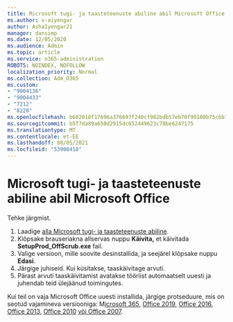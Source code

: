 ```yaml
---
title: Microsoft tugi- ja taasteteenuste abiline abil Microsoft Office
ms.author: v-aiyengar
author: AshaIyengar21
manager: dansimp
ms.date: 12/05/2020
ms.audience: Admin
ms.topic: article
ms.service: o365-administration
ROBOTS: NOINDEX, NOFOLLOW
localization_priority: Normal
ms.collection: Adm_O365
ms.custom:
- "9004136"
- "9004433"
- "7212"
- "8228"
ms.openlocfilehash: b602018f17696a376697f240cf982bdb57eb70f99100b75c6b15867ee135bb5d
ms.sourcegitcommit: b5f7da89a650d2915dc652449623c78be6247175
ms.translationtype: MT
ms.contentlocale: et-EE
ms.lasthandoff: 08/05/2021
ms.locfileid: "53908418"
---
```

# <a name="use-microsoft-support-and-recovery-assistant-to-uninstall-microsoft-office"></a>Microsoft tugi- ja taasteteenuste abiline abil Microsoft Office

Tehke järgmist.

1. Laadige [alla Microsoft tugi- ja taasteteenuste abiline](https://go.microsoft.com/fwlink/?linkid=2139122).
1. Klõpsake brauseriakna allservas nuppu **Käivita,** et käivitada **SetupProd_OffScrub.exe** fail.
1. Valige versioon, mille soovite desinstallida, ja seejärel klõpsake nuppu **Edasi**.
1. Järgige juhiseid. Kui küsitakse, taaskäivitage arvuti.
1. Pärast arvuti taaskäivitamist avatakse tööriist automaatselt uuesti ja juhendab teid ülejäänud toimingutes.

Kui teil on vaja Microsoft Office uuesti installida, järgige protseduure, mis on seotud vajamineva versiooniga: M[icrosoft 365](https://go.microsoft.com/fwlink/?linkid=2138843), [Office 2019](https://go.microsoft.com/fwlink/?linkid=2138843), [Office 2016](https://go.microsoft.com/fwlink/?linkid=2138919), [Office 2013](https://go.microsoft.com/fwlink/?linkid=2138919), [Office 2010](https://go.microsoft.com/fwlink/?linkid=2139237) [või Office 2007](https://go.microsoft.com/fwlink/?linkid=2138644).